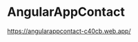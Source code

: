 # AngularAppContact

<a href="https://angularappcontact-c40cb.web.app/">https://angularappcontact-c40cb.web.app/</a>